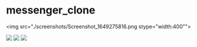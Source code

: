 # messenger_clone

<img src="./screenshots/Screenshot_1649275816.png stype="width:400"">

<img src="./screenshots/Screenshot_1649275821.png width=400">

<img src="./screenshots/Screenshot_1649275825.png width=400">

<img src="./screenshots/Screenshot_1649275827.png width=400">

